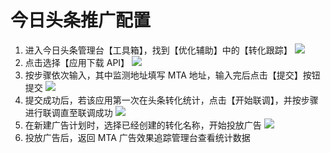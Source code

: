 # 今日头条推广配置
1. 进入今日头条管理台【工具箱】，找到【优化辅助】中的【转化跟踪】
 ![](http://imgcache.tcecqpoc.fsphere.cn/image/main.qcloudimg.com/raw/7a9167fc8500fc829826b86237f4af74.png)
2. 点击选择【应用下载 API】
![](http://imgcache.tcecqpoc.fsphere.cn/image/main.qcloudimg.com/raw/da39e1aaa541762638ad779f717a19c9.png)
3. 按步骤依次输入，其中监测地址填写 MTA 地址，输入完后点击【提交】按钮提交
![](http://imgcache.tcecqpoc.fsphere.cn/image/main.qcloudimg.com/raw/28e803fac3ceeb304e1c2b5b5672729e.png)
4. 提交成功后，若该应用第一次在头条转化统计，点击【开始联调】，并按步骤进行联调直至联调成功
![](http://imgcache.tcecqpoc.fsphere.cn/image/main.qcloudimg.com/raw/fbfcc9059bf009e87284667c22b1da19.png)
5. 在新建广告计划时，选择已经创建的转化名称，开始投放广告
![](http://imgcache.tcecqpoc.fsphere.cn/image/main.qcloudimg.com/raw/7ab7f96ea0b66a138cc7ecd597cf4b3f.png)
6. 投放广告后，返回 MTA 广告效果追踪管理台查看统计数据
